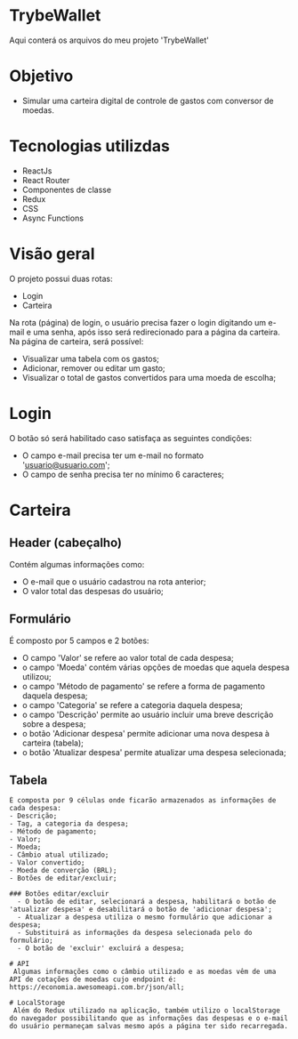 # TrybeWallet

Aqui conterá os arquivos do meu projeto 'TrybeWallet'

# Objetivo

- Simular uma carteira digital de controle de gastos com conversor de moedas.

# Tecnologias utilizdas
- ReactJs
- React Router
- Componentes de classe
- Redux
- CSS
- Async Functions

# Visão geral

O projeto possui duas rotas:
 - Login
 - Carteira

Na rota (página) de login, o usuário precisa fazer o login digitando um e-mail e uma senha, após isso será redirecionado para a página da carteira.
Na página de carteira, será possível:
- Visualizar uma tabela com os gastos;
- Adicionar, remover ou editar um gasto;
- Visualizar o total de gastos convertidos para uma moeda de escolha;

# Login
 O botão só será habilitado caso satisfaça as seguintes condições:
  - O campo e-mail precisa ter um e-mail no formato 'usuario@usuario.com';
  - O campo de senha precisa ter no mínimo 6 caracteres;
  
# Carteira

## Header (cabeçalho)
  Contém algumas informações como:
  - O e-mail que o usuário cadastrou na rota anterior;
  - O valor total das despesas do usuário;

## Formulário
  É composto por 5 campos e 2 botões:
  - O campo 'Valor' se refere ao valor total de cada despesa;
  - o campo 'Moeda' contém várias opções de moedas que aquela despesa utilizou;
  - o campo 'Método de pagamento' se refere a forma de pagamento daquela despesa;
  - o campo 'Categoria' se refere a categoria daquela despesa;
  - o campo 'Descrição' permite ao usuário incluir uma breve descrição sobre a despesa;
  - o botão 'Adicionar despesa' permite adicionar uma nova despesa à carteira (tabela);
  - o botão 'Atualizar despesa' permite atualizar uma despesa selecionada;
  
  ## Tabela
    É composta por 9 células onde ficarão armazenados as informações de cada despesa:
    - Descrição;
    - Tag, a categoria da despesa;
    - Método de pagamento;
    - Valor;
    - Moeda;
    - Câmbio atual utilizado;
    - Valor convertido;
    - Moeda de converção (BRL);
    - Botões de editar/excluir;
    
    ### Botões editar/excluir
      - O botão de editar, selecionará a despesa, habilitará o botão de 'atualizar despesa' e desabilitará o botão de 'adicionar despesa';
      - Atualizar a despesa utiliza o mesmo formulário que adicionar a despesa;
      - Substituirá as informações da despesa selecionada pelo do formulário;
      - O botão de 'excluir' excluirá a despesa;
      
    # API
     Algumas informações como o câmbio utilizado e as moedas vêm de uma API de cotações de moedas cujo endpoint é: https://economia.awesomeapi.com.br/json/all;
     
    # LocalStorage
     Além do Redux utilizado na aplicação, também utilizo o localStorage do navegador possibilitando que as informações das despesas e o e-mail do usuário permaneçam salvas mesmo após a página ter sido recarregada.
  
